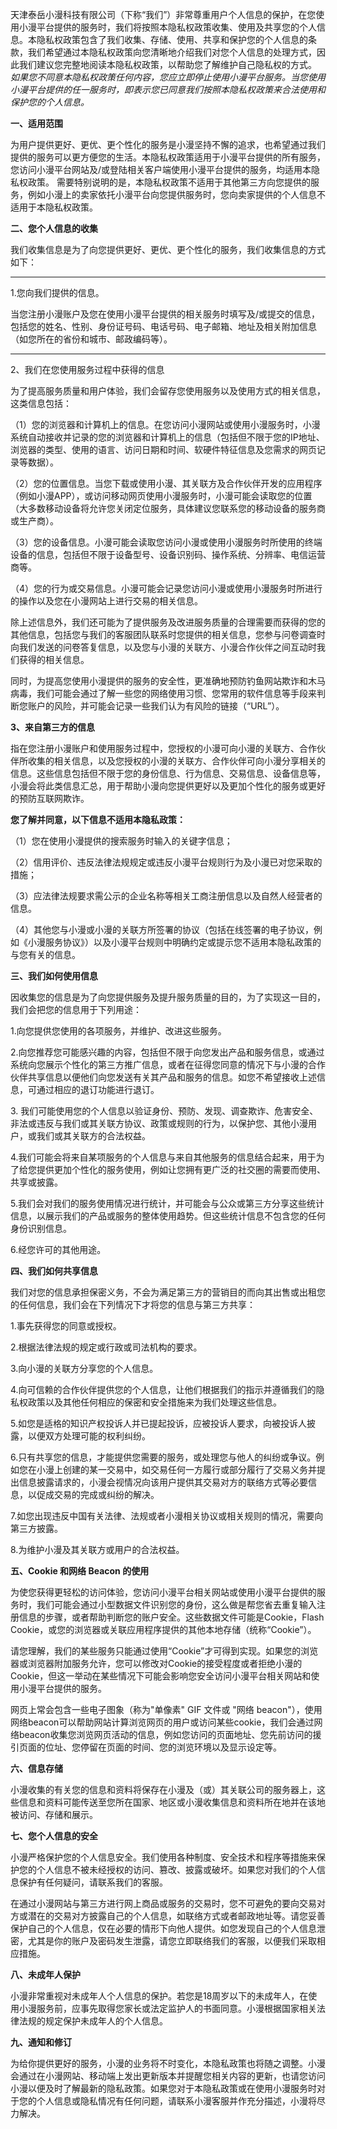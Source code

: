     

天津泰岳小漫科技有限公司（下称“我们”）非常尊重用户个人信息的保护，在您使用小漫平台提供的服务时，我们将按照本隐私权政策收集、使用及共享您的个人信息。本隐私权政策包含了我们收集、存储、使用、共享和保护您的个人信息的条款，我们希望通过本隐私权政策向您清晰地介绍我们对您个人信息的处理方式，因此我们建议您完整地阅读本隐私权政策，以帮助您了解维护自己隐私权的方式。
_如果您不同意本隐私权政策任何内容，您应立即停止使用小漫平台服务。当您使用小漫平台提供的任一服务时，即表示您已同意我们按照本隐私权政策来合法使用和保护您的个人信息。_

**一、适用范围**

为用户提供更好、更优、更个性化的服务是小漫坚持不懈的追求，也希望通过我们提供的服务可以更方便您的生活。本隐私权政策适用于小漫平台提供的所有服务，您访问小漫平台网站及/或登陆相关客户端使用小漫平台提供的服务，均适用本隐私权政策。
需要特别说明的是，本隐私权政策不适用于其他第三方向您提供的服务，例如小漫上的卖家依托小漫平台向您提供服务时，您向卖家提供的个人信息不适用于本隐私权政策。

**二、您个人信息的收集**

我们收集信息是为了向您提供更好、更优、更个性化的服务，我们收集信息的方式如下：

****

1.您向我们提供的信息。

当您注册小漫账户及您在使用小漫平台提供的相关服务时填写及/或提交的信息，包括您的姓名、性别、身份证号码、电话号码、电子邮箱、地址及相关附加信息（如您所在的省份和城市、邮政编码等）。

****

2、我们在您使用服务过程中获得的信息

为了提高服务质量和用户体验，我们会留存您使用服务以及使用方式的相关信息，这类信息包括：

（1）您的浏览器和计算机上的信息。在您访问小漫网站或使用小漫服务时，小漫系统自动接收并记录的您的浏览器和计算机上的信息（包括但不限于您的IP地址、浏览器的类型、使用的语言、访问日期和时间、软硬件特征信息及您需求的网页记录等数据）。

（2）您的位置信息。当您下载或使用小漫、其关联方及合作伙伴开发的应用程序（例如小漫APP），或访问移动网页使用小漫服务时，小漫可能会读取您的位置（大多数移动设备将允许您关闭定位服务，具体建议您联系您的移动设备的服务商或生产商）。

（3）您的设备信息。小漫可能会读取您访问小漫或使用小漫服务时所使用的终端设备的信息，包括但不限于设备型号、设备识别码、操作系统、分辨率、电信运营商等。

（4）您的行为或交易信息。小漫可能会记录您访问小漫或使用小漫服务时所进行的操作以及您在小漫网站上进行交易的相关信息。

除上述信息外，我们还可能为了提供服务及改进服务质量的合理需要而获得的您的其他信息，包括您与我们的客服团队联系时您提供的相关信息，您参与问卷调查时向我们发送的问卷答复信息，以及您与小漫的关联方、小漫合作伙伴之间互动时我们获得的相关信息。

同时，为提高您使用小漫提供的服务的安全性，更准确地预防钓鱼网站欺诈和木马病毒，我们可能会通过了解一些您的网络使用习惯、您常用的软件信息等手段来判断您账户的风险，并可能会记录一些我们认为有风险的链接（“URL”）。

**3、来自第三方的信息**

指在您注册小漫账户和使用服务过程中，您授权的小漫可向小漫的关联方、合作伙伴所收集的相关信息，以及您授权的小漫的关联方、合作伙伴可向小漫分享相关的信息。这些信息包括但不限于您的身份信息、行为信息、交易信息、设备信息等，小漫会将此类信息汇总，用于帮助小漫向您提供更好以及更加个性化的服务或更好的预防互联网欺诈。

**您了解并同意，以下信息不适用本隐私政策：**

（1）您在使用小漫提供的搜索服务时输入的关键字信息；

（2）信用评价、违反法律法规规定或违反小漫平台规则行为及小漫已对您采取的措施；

（3）应法律法规要求需公示的企业名称等相关工商注册信息以及自然人经营者的信息。

（4）其他您与小漫或小漫的关联方所签署的协议（包括在线签署的电子协议，例如《小漫服务协议》）以及小漫平台规则中明确约定或提示您不适用本隐私政策的与您有关的信息。

**三、我们如何使用信息**

因收集您的信息是为了向您提供服务及提升服务质量的目的，为了实现这一目的，我们会把您的信息用于下列用途：

1.向您提供您使用的各项服务，并维护、改进这些服务。

2.向您推荐您可能感兴趣的内容，包括但不限于向您发出产品和服务信息，或通过系统向您展示个性化的第三方推广信息，或者在征得您同意的情况下与小漫的合作伙伴共享信息以便他们向您发送有关其产品和服务的信息。如您不希望接收上述信息，可通过相应的退订功能进行退订。

3\.
我们可能使用您的个人信息以验证身份、预防、发现、调查欺诈、危害安全、非法或违反与我们或其关联方协议、政策或规则的行为，以保护您、其他小漫用户，或我们或其关联方的合法权益。

4.我们可能会将来自某项服务的个人信息与来自其他服务的信息结合起来，用于为了给您提供更加个性化的服务使用，例如让您拥有更广泛的社交圈的需要而使用、共享或披露。

5.我们会对我们的服务使用情况进行统计，并可能会与公众或第三方分享这些统计信息，以展示我们的产品或服务的整体使用趋势。但这些统计信息不包含您的任何身份识别信息。

6.经您许可的其他用途。

**四、我们如何共享信息**

我们对您的信息承担保密义务，不会为满足第三方的营销目的而向其出售或出租您的任何信息，我们会在下列情况下才将您的信息与第三方共享：

1.事先获得您的同意或授权。

2.根据法律法规的规定或行政或司法机构的要求。

3.向小漫的关联方分享您的个人信息。

4.向可信赖的合作伙伴提供您的个人信息，让他们根据我们的指示并遵循我们的隐私权政策以及其他任何相应的保密和安全措施来为我们处理这些信息。

5.如您是适格的知识产权投诉人并已提起投诉，应被投诉人要求，向被投诉人披露，以便双方处理可能的权利纠纷。

6.只有共享您的信息，才能提供您需要的服务，或处理您与他人的纠纷或争议。例如您在小漫上创建的某一交易中，如交易任何一方履行或部分履行了交易义务并提出信息披露请求的，小漫会视情况向该用户提供其交易对方的联络方式等必要信息，以促成交易的完成或纠纷的解决。

7.如您出现违反中国有关法律、法规或者小漫相关协议或相关规则的情况，需要向第三方披露。

8.为维护小漫及其关联方或用户的合法权益。

**五、Cookie 和网络 Beacon 的使用**

为使您获得更轻松的访问体验，您访问小漫平台相关网站或使用小漫平台提供的服务时，我们可能会通过小型数据文件识别您的身份，这么做是帮您省去重复输入注册信息的步骤，或者帮助判断您的账户安全。这些数据文件可能是Cookie，Flash
Cookie，或您的浏览器或关联应用程序提供的其他本地存储（统称“Cookie”）。

请您理解，我们的某些服务只能通过使用“Cookie”才可得到实现。如果您的浏览器或浏览器附加服务允许，您可以修改对Cookie的接受程度或者拒绝小漫的Cookie，但这一举动在某些情况下可能会影响您安全访问小漫平台相关网站和使用小漫平台提供的服务。

网页上常会包含一些电子图象（称为"单像素" GIF 文件或 "网络
beacon"），使用网络beacon可以帮助网站计算浏览网页的用户或访问某些cookie，我们会通过网络beacon收集您浏览网页活动的信息，例如您访问的页面地址、您先前访问的援引页面的位址、您停留在页面的时间、您的浏览环境以及显示设定等。

**六、信息存储**

小漫收集的有关您的信息和资料将保存在小漫及（或）其关联公司的服务器上，这些信息和资料可能传送至您所在国家、地区或小漫收集信息和资料所在地并在该地被访问、存储和展示。

**七、您个人信息的安全**

小漫严格保护您的个人信息安全。我们使用各种制度、安全技术和程序等措施来保护您的个人信息不被未经授权的访问、篡改、披露或破坏。如果您对我们的个人信息保护有任何疑问，请联系我们的客服。

在通过小漫网站与第三方进行网上商品或服务的交易时，您不可避免的要向交易对方或潜在的交易对方披露自己的个人信息，如联络方式或者邮政地址等。请您妥善保护自己的个人信息，仅在必要的情形下向他人提供。如您发现自己的个人信息泄密，尤其是你的账户及密码发生泄露，请您立即联络我们的客服，以便我们采取相应措施。

**八、未成年人保护**

小漫非常重视对未成年人个人信息的保护。若您是18周岁以下的未成年人，在使用小漫服务前，应事先取得您家长或法定监护人的书面同意。小漫根据国家相关法律法规的规定保护未成年人的个人信息。

**九、通知和修订**

为给你提供更好的服务，小漫的业务将不时变化，本隐私政策也将随之调整。小漫会通过在小漫网站、移动端上发出更新版本并提醒您相关内容的更新，也请您访问小漫以便及时了解最新的隐私政策。如果您对于本隐私政策或在使用小漫服务时对于您的个人信息或隐私情况有任何问题，请联系小漫客服并作充分描述，小漫将尽力解决。

